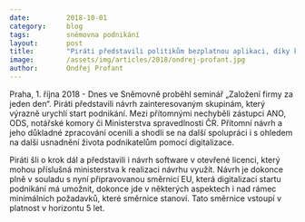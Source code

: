 ```yaml
---
date:         2018-10-01
category:     blog
tags:         sněmovna podnikání
layout:       post
title:        "Piráti představili politikům bezplatnou aplikaci, díky které si založíte firmu za jeden den"
image:        /assets/img/articles/2018/ondrej-profant.jpg
author:       Ondřej Profant
---
```



Praha, 1. října 2018 - Dnes ve Sněmovně proběhl seminář „Založení firmy za jeden den“.  Piráti představili návrh zainteresovaným skupinám, který výrazně urychlí start podnikání. Mezi přítomnými nechyběli zástupci ANO, ODS, notářské komory či Ministerstva spravedlnosti ČR. Přítomní návrh a jeho důkladné zpracování ocenili a shodli se na další spolupráci i s ohledem na další usnadnění života podnikatelům pomocí digitalizace.

Piráti šli o krok dál a představili i návrh software v otevřené licenci, který mohou příslušná ministerstva k realizaci návrhu využít. Návrh je dokonce plně v souladu s nyní připravovanou směrnicí EU, která digitalizaci startu podnikání má umožnit, dokonce jde v některých aspektech i nad rámec minimálních požadavků, které směrnice stanoví. Tato směrnice vstoupí v platnost v horizontu 5 let.
